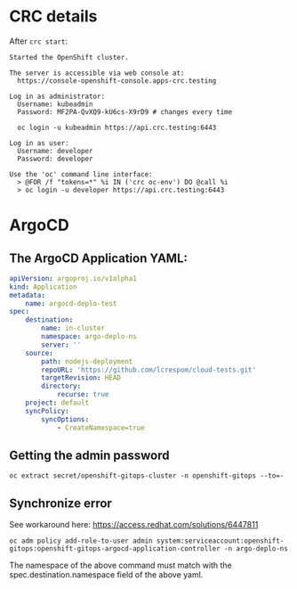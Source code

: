 # CRC details

After `crc start`:

```
Started the OpenShift cluster.

The server is accessible via web console at:
  https://console-openshift-console.apps-crc.testing

Log in as administrator:
  Username: kubeadmin
  Password: MF2PA-QvXQ9-kU6cs-X9rD9 # changes every time

  oc login -u kubeadmin https://api.crc.testing:6443

Log in as user:
  Username: developer
  Password: developer

Use the 'oc' command line interface:
  > @FOR /f "tokens=*" %i IN ('crc oc-env') DO @call %i
  > oc login -u developer https://api.crc.testing:6443
```

# ArgoCD

## The ArgoCD Application YAML:

```yaml
apiVersion: argoproj.io/v1alpha1
kind: Application
metadata:
    name: argocd-deplo-test
spec:
    destination:
        name: in-cluster
        namespace: argo-deplo-ns
        server: ''
    source:
        path: nodejs-deployment
        repoURL: 'https://github.com/lcrespom/cloud-tests.git'
        targetRevision: HEAD
        directory:
            recurse: true
    project: default
    syncPolicy:
        syncOptions:
            - CreateNamespace=true
```

## Getting the admin password

```
oc extract secret/openshift-gitops-cluster -n openshift-gitops --to=-
```

## Synchronize error

See workaround here: https://access.redhat.com/solutions/6447811

```
oc adm policy add-role-to-user admin system:serviceaccount:openshift-gitops:openshift-gitops-argocd-application-controller -n argo-deplo-ns
```

The namespace of the above command must match with the spec.destination.namespace field of the above yaml.
